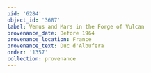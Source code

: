 ```yaml
---
pid: '6284'
object_id: '3687'
label: Venus and Mars in the Forge of Vulcan
provenance_date: Before 1964
provenance_location: France
provenance_text: Duc d'Albufera
order: '1357'
collection: provenance
---
```

